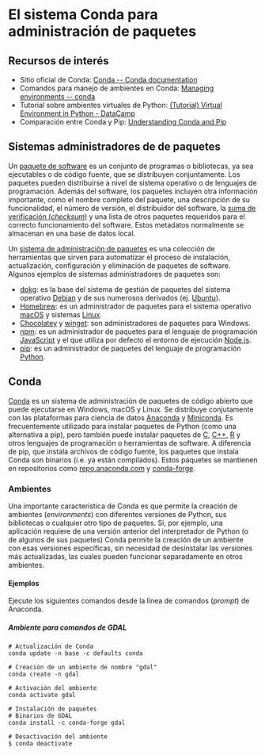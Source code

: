 # El sistema Conda para administración de paquetes

## Recursos de interés
- Sitio oficial de Conda: [Conda -- Conda documentation](https://conda.io/)
- Comandos para manejo de ambientes en Conda: [Managing environments -- conda](https://docs.conda.io/projects/conda/en/latest/user-guide/tasks/manage-environments.html)
- Tutorial sobre ambientes virtuales de Python: [(Tutorial) Virtual Environment in Python - DataCamp](https://www.datacamp.com/community/tutorials/virtual-environment-in-python)
- Comparación entre Conda y Pip: [Understanding Conda and Pip](https://www.anaconda.com/blog/understanding-conda-and-pip)

## Sistemas administradores de de paquetes
Un [paquete de software](https://es.wikipedia.org/wiki/Paquete_de_software) es un conjunto de programas o bibliotecas, ya sea ejecutables o de código fuente, que se distribuyen conjuntamente. Los paquetes pueden distribuirse a nivel de sistema operativo o de lenguajes de programación. Además del software, los paquetes incluyen otra información importante, como el nombre completo del paquete, una descripción de su funcionalidad, el número de versión, el distribuidor del software, la [suma de verificación (*checksum*)](https://en.wikipedia.org/wiki/Checksum) y una lista de otros paquetes requeridos para el correcto funcionamiento del software. Estos metadatos normalmente se almacenan en una base de datos local.

Un [sistema de administración de paquetes](https://en.wikipedia.org/wiki/Package_manager) es una colección de herramientas que sirven para automatizar el proceso de instalación, actualización, configuración y eliminación de paquetes de software. Algunos ejemplos de sistemas administradores de paquetes son:

- [dpkg](https://wiki.debian.org/Teams/Dpkg): es la base del sistema de gestión de paquetes del sistema operativo [Debian](https://www.debian.org/) y de sus numerosos derivados (ej. [Ubuntu](https://ubuntu.com/)).
- [Homebrew](https://brew.sh/): es un administrador de paquetes para el sistema operativo [macOS](https://www.apple.com/macos) y sistemas [Linux](https://www.linuxfoundation.org/).
- [Chocolatey](https://chocolatey.org/) y [winget](https://github.com/microsoft/winget-cli): son administradores de paquetes para Windows.
- [npm](https://www.npmjs.com/): es un administrador de paquetes para el lenguaje de programación [JavaScript](https://en.wikipedia.org/wiki/JavaScript) y el que utiliza por defecto el entorno de ejecución [Node.js](https://nodejs.org/).
- [pip](https://pip.pypa.io/): es un administrador de paquetes del lenguaje de programación [Python](https://www.python.org/).

## Conda
[Conda](https://docs.conda.io/) es un sistema de administración de paquetes de código abierto que puede ejecutarse en Windows, macOS y Linux. Se distribuye conjutamente con las plataformas para ciencia de datos [Anaconda](https://www.anaconda.com/) y [Miniconda](https://docs.conda.io/en/latest/miniconda.html). Es frecuentemente utilizado para instalar paquetes de Python (como una alternativa a pip), pero también puede instalar paquetes de [C](https://en.wikipedia.org/wiki/C_(programming_language)), [C++](https://isocpp.org/), [R](https://www.r-project.org/) y otros lenguajes de programación o herramientas de software. A diferencia de pip, que instala archivos de código fuente, los paquetes que instala Conda son binarios (i.e. ya están compilados). Estos paquetes se mantienen en repositorios como [repo.anaconda.com](https://repo.anaconda.com/) y [conda-forge](https://anaconda.org/conda-forge).

### Ambientes
Una importante característica de Conda es que permite la creación de ambientes (*environments*) con diferentes versiones de Python, sus bibliotecas o cualquier otro tipo de paquetes. Si, por ejemplo, una aplicación requiere de una versión anterior del interpretador de Python (o de algunos de sus paquetes) Conda permite la creación de un ambiente con esas versiones específicas, sin necesidad de desinstalar las versiones más actualizadas, las cuales pueden funcionar separadamente en otros ambientes.

#### Ejemplos
Ejecute los siguientes comandos desde la línea de comandos (*prompt*) de Anaconda.

##### Ambiente para comandos de GDAL
```shell
# Actualización de Conda
conda update -n base -c defaults conda

# Creación de un ambiente de nombre "gdal"
conda create -n gdal

# Activación del ambiente
conda activate gdal

# Instalación de paquetes
# Binarios de GDAL
conda install -c conda-forge gdal

# Desactivación del ambiente
$ conda deactivate
```
